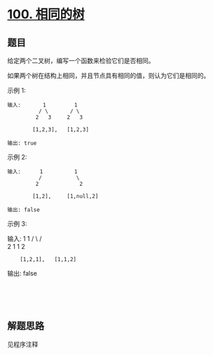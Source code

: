 # [100. 相同的树](https://leetcode-cn.com/problems/same-tree/)

## 题目
给定两个二叉树，编写一个函数来检验它们是否相同。

如果两个树在结构上相同，并且节点具有相同的值，则认为它们是相同的。

示例 1:

    输入:       1         1
              / \       / \
             2   3     2   3
    
            [1,2,3],   [1,2,3]
    
    输出: true
示例 2:

    输入:      1          1
              /           \
             2             2
    
            [1,2],     [1,null,2]
    
    输出: false
示例 3:

输入:       1         1
          / \       / \
         2   1     1   2

        [1,2,1],   [1,1,2]

输出: false

<br>
<br>
<br>

## 解题思路

见程序注释

